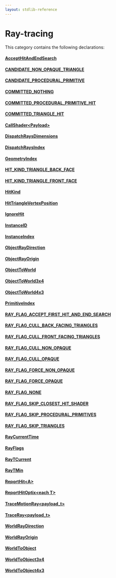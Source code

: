 ```yaml
---
layout: stdlib-reference
---
```

# Ray-tracing

This category contains the following declarations:

#### [AcceptHitAndEndSearch](/stdlib-reference/global-decls/AcceptHitAndEndSearch)

#### [CANDIDATE\_NON\_OPAQUE\_TRIANGLE](/stdlib-reference/global-decls/CANDIDATE_NON_OPAQUE_TRIANGLE)

#### [CANDIDATE\_PROCEDURAL\_PRIMITIVE](/stdlib-reference/global-decls/CANDIDATE_PROCEDURAL_PRIMITIVE)

#### [COMMITTED\_NOTHING](/stdlib-reference/global-decls/COMMITTED_NOTHING)

#### [COMMITTED\_PROCEDURAL\_PRIMITIVE\_HIT](/stdlib-reference/global-decls/COMMITTED_PROCEDURAL_PRIMITIVE_HIT)

#### [COMMITTED\_TRIANGLE\_HIT](/stdlib-reference/global-decls/COMMITTED_TRIANGLE_HIT)

#### [CallShader\<Payload\>](/stdlib-reference/global-decls/CallShader)

#### [DispatchRaysDimensions](/stdlib-reference/global-decls/DispatchRaysDimensions)

#### [DispatchRaysIndex](/stdlib-reference/global-decls/DispatchRaysIndex)

#### [GeometryIndex](/stdlib-reference/global-decls/GeometryIndex)

#### [HIT\_KIND\_TRIANGLE\_BACK\_FACE](/stdlib-reference/global-decls/HIT_KIND_TRIANGLE_BACK_FACE)

#### [HIT\_KIND\_TRIANGLE\_FRONT\_FACE](/stdlib-reference/global-decls/HIT_KIND_TRIANGLE_FRONT_FACE)

#### [HitKind](/stdlib-reference/global-decls/HitKind)

#### [HitTriangleVertexPosition](/stdlib-reference/global-decls/HitTriangleVertexPosition)

#### [IgnoreHit](/stdlib-reference/global-decls/IgnoreHit)

#### [InstanceID](/stdlib-reference/global-decls/InstanceID)

#### [InstanceIndex](/stdlib-reference/global-decls/InstanceIndex)

#### [ObjectRayDirection](/stdlib-reference/global-decls/ObjectRayDirection)

#### [ObjectRayOrigin](/stdlib-reference/global-decls/ObjectRayOrigin)

#### [ObjectToWorld](/stdlib-reference/global-decls/ObjectToWorld)

#### [ObjectToWorld3x4](/stdlib-reference/global-decls/ObjectToWorld3x4)

#### [ObjectToWorld4x3](/stdlib-reference/global-decls/ObjectToWorld4x3)

#### [PrimitiveIndex](/stdlib-reference/global-decls/PrimitiveIndex)

#### [RAY\_FLAG\_ACCEPT\_FIRST\_HIT\_AND\_END\_SEARCH](/stdlib-reference/global-decls/RAY_FLAG_ACCEPT_FIRST_HIT_AND_END_SEARCH)

#### [RAY\_FLAG\_CULL\_BACK\_FACING\_TRIANGLES](/stdlib-reference/global-decls/RAY_FLAG_CULL_BACK_FACING_TRIANGLES)

#### [RAY\_FLAG\_CULL\_FRONT\_FACING\_TRIANGLES](/stdlib-reference/global-decls/RAY_FLAG_CULL_FRONT_FACING_TRIANGLES)

#### [RAY\_FLAG\_CULL\_NON\_OPAQUE](/stdlib-reference/global-decls/RAY_FLAG_CULL_NON_OPAQUE)

#### [RAY\_FLAG\_CULL\_OPAQUE](/stdlib-reference/global-decls/RAY_FLAG_CULL_OPAQUE)

#### [RAY\_FLAG\_FORCE\_NON\_OPAQUE](/stdlib-reference/global-decls/RAY_FLAG_FORCE_NON_OPAQUE)

#### [RAY\_FLAG\_FORCE\_OPAQUE](/stdlib-reference/global-decls/RAY_FLAG_FORCE_OPAQUE)

#### [RAY\_FLAG\_NONE](/stdlib-reference/global-decls/RAY_FLAG_NONE)

#### [RAY\_FLAG\_SKIP\_CLOSEST\_HIT\_SHADER](/stdlib-reference/global-decls/RAY_FLAG_SKIP_CLOSEST_HIT_SHADER)

#### [RAY\_FLAG\_SKIP\_PROCEDURAL\_PRIMITIVES](/stdlib-reference/global-decls/RAY_FLAG_SKIP_PROCEDURAL_PRIMITIVES)

#### [RAY\_FLAG\_SKIP\_TRIANGLES](/stdlib-reference/global-decls/RAY_FLAG_SKIP_TRIANGLES)

#### [RayCurrentTime](/stdlib-reference/global-decls/RayCurrentTime)

#### [RayFlags](/stdlib-reference/global-decls/RayFlags)

#### [RayTCurrent](/stdlib-reference/global-decls/RayTCurrent)

#### [RayTMin](/stdlib-reference/global-decls/RayTMin)

#### [ReportHit\<A\>](/stdlib-reference/global-decls/ReportHit)

#### [ReportHitOptix\<each T\>](/stdlib-reference/global-decls/ReportHitOptix)

#### [TraceMotionRay\<payload\_t\>](/stdlib-reference/global-decls/TraceMotionRay)

#### [TraceRay\<payload\_t\>](/stdlib-reference/global-decls/TraceRay)

#### [WorldRayDirection](/stdlib-reference/global-decls/WorldRayDirection)

#### [WorldRayOrigin](/stdlib-reference/global-decls/WorldRayOrigin)

#### [WorldToObject](/stdlib-reference/global-decls/WorldToObject)

#### [WorldToObject3x4](/stdlib-reference/global-decls/WorldToObject3x4)

#### [WorldToObject4x3](/stdlib-reference/global-decls/WorldToObject4x3)


